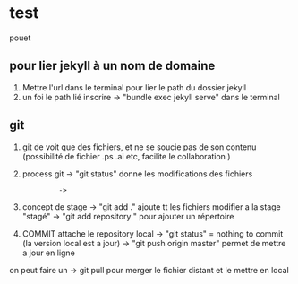 # test

pouet

## pour lier jekyll à un nom de domaine
 1. Mettre l'url dans le terminal pour lier le path du dossier jekyll
 2. un foi le path lié inscrire -> "bundle exec jekyll serve" dans le terminal


## git
1. git de voit que des fichiers, et ne se soucie pas de son contenu (possibilité de fichier .ps .ai etc, facilite le collaboration )
2. process git  -> "git status" donne les modifications des fichiers

                ->
3. concept de stage -> "git add ." ajoute tt les fichiers modifier a la stage "stagé"
                    -> "git add repository " pour ajouter un répertoire
4. COMMIT attache le repository local -> "git status" = nothing to commit
    (la version local est a   jour)
                                      -> "git push origin master" permet de mettre a jour en ligne

on peut faire un -> git pull pour merger le fichier distant et le mettre en local
